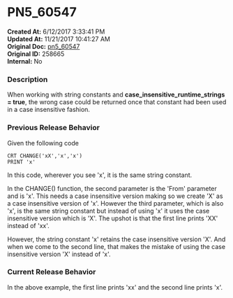 # PN5_60547

**Created At:** 6/12/2017 3:33:41 PM  
**Updated At:** 11/21/2017 10:41:27 AM  
**Original Doc:** [pn5_60547](https://docs.jbase.com/36526-5-6-2-release-notes/pn5_60547)  
**Original ID:** 258665  
**Internal:** No  


### Description

When working with string constants and **case\_insensitive\_runtime\_strings = true**, the wrong case could be returned once that constant had been used in a case insensitive fashion.

### Previous Release Behavior

Given the following code

```
CRT CHANGE('xX','x','x')
PRINT 'x'
```

In this code, wherever you see 'x', it is the same string constant.

In the CHANGE() function, the second parameter is the 'From' parameter and is 'x'. This needs a case insensitive version making so we create 'X' as a case insensitive version of 'x'. However the third parameter, which is also 'x', is the same string constant but instead of using 'x' it uses the case insensitive version which is 'X'. The upshot is that the first line prints 'XX' instead of 'xx'.

However, the string constant 'x' retains the case insensitive version 'X'. And when we come to the second line, that makes the mistake of using the case insensitive version 'X' instead of 'x'.

### Current Release Behavior

In the above example, the first line prints 'xx' and the second line prints 'x'.
